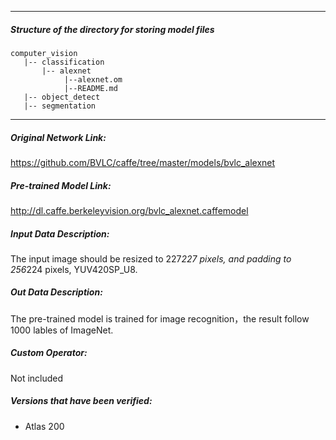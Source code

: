*******************************************************************************
##### Structure of the directory for storing model files
```
computer_vision
   |-- classification   
       |-- alexnet
            |--alexnet.om
            |--README.md            
   |-- object_detect   
   |-- segmentation
```
*******************************************************************************

##### Original Network Link:
https://github.com/BVLC/caffe/tree/master/models/bvlc_alexnet

##### Pre-trained Model Link:
http://dl.caffe.berkeleyvision.org/bvlc_alexnet.caffemodel


##### Input Data Description:
The input image should be resized to 227*227 pixels, and padding to 256*224 pixels, YUV420SP_U8.

##### Out Data Description:
The pre-trained model is trained for image recognition，the result follow 1000 lables of ImageNet.

##### Custom Operator:
Not included

##### Versions that have been verified: 
- Atlas 200
